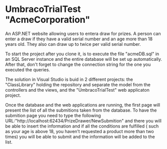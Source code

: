 # UmbracoTrialTest "AcmeCorporation"
An ASP.NET website allowing users to entera draw for prizes. A person can enter a draw if they have a valid serial number and an age more than 18 years old.
They also can draw up to twice per valid serial number.

To start the project after you clone it, is to execute the file "acmeDB.sql"  in an SQL Server instance and the entire database will be set up automatically.
After that, don't forget to change the connection string for the one you executed the queries.

The solution in Visual Studio is buid in 2 different projects: the "ClassLibrary" holding the repository and separate the model from the controllers and the views, and the "UmbracoTrialTest" web applicaton project.

Once the database and the web applications are running, the first page will present the list of all the submitions taken from the database.
To have the submition page you need to type the following URL:"http://localhost:62434/PrizeDrawer/NewSubmition" and there you will be able to insert the
 information and if all the conditions are fulfilled ( such as your age is above 18, you haven’t requested a product more than two times) you will be able to submit and the information will be added to the list.
 
